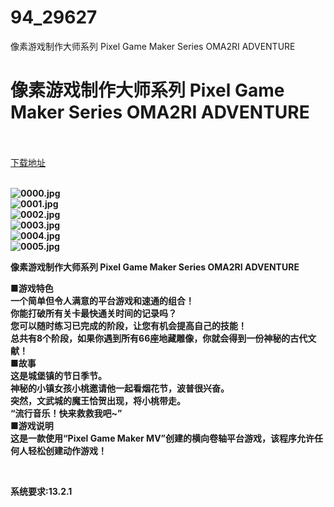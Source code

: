 # 94_29627
像素游戏制作大师系列 Pixel Game Maker Series OMA2RI ADVENTURE
# 像素游戏制作大师系列 Pixel Game Maker Series OMA2RI ADVENTURE
 <br/></br>
[下载地址](https://www.switch520.cc/article/29627 "下载地址")
<br/></br>

<p><strong><img title="0000.jpg" src="https://www.switch520.cc/muke_img/2022_04_14_aee27a7f8c3d5.jpg" alt="0000.jpg"></strong><br>
<strong><img title="0001.jpg" src="https://www.switch520.cc/muke_img/2022_04_14_52d9865cd9030.jpg" alt="0001.jpg"></strong><br>
<strong><img title="0002.jpg" src="https://www.switch520.cc/muke_img/2022_04_14_d7d71cc867e8a.jpg" alt="0002.jpg"></strong><br>
<strong><img title="0003.jpg" src="https://www.switch520.cc/muke_img/2022_04_14_e682fc52d8804.jpg" alt="0003.jpg"></strong><br>
<strong><img title="0004.jpg" src="https://www.switch520.cc/muke_img/2022_04_14_da8192488ae90.jpg" alt="0004.jpg"></strong><br>
<strong><img title="0005.jpg" src="https://www.switch520.cc/muke_img/2022_04_14_c452a9fbbf9aa.jpg" alt="0005.jpg">&nbsp;</strong></p>
<p><strong>像素游戏制作大师系列 Pixel Game Maker Series OMA2RI ADVENTURE</strong></p>
<p><strong>■游戏特色</strong><br>
<strong>一个简单但令人满意的平台游戏和速通的组合！</strong><br>
<strong>你能打破所有关卡最快通关时间的记录吗？</strong><br>
<strong>您可以随时练习已完成的阶段，让您有机会提高自己的技能！</strong><br>
<strong>总共有8个阶段，如果你遇到所有66座地藏雕像，你就会得到一份神秘的古代文献！</strong><br>
<strong>■故事</strong><br>
<strong>这是城堡镇的节日季节。</strong><br>
<strong>神秘的小镇女孩小桃邀请他一起看烟花节，波普很兴奋。</strong><br>
<strong>突然，文武城的魔王恰贺出现，将小桃带走。</strong><br>
<strong>“流行音乐！快来救救我吧~”</strong><br>
<strong>■游戏说明</strong><br>
<strong>这是一款使用“Pixel Game Maker MV”创建的横向卷轴平台游戏，该程序允许任何人轻松创建动作游戏！</strong></p>
<p>&nbsp;</p>
<p><strong>系统要求:13.2.1</strong></p>



